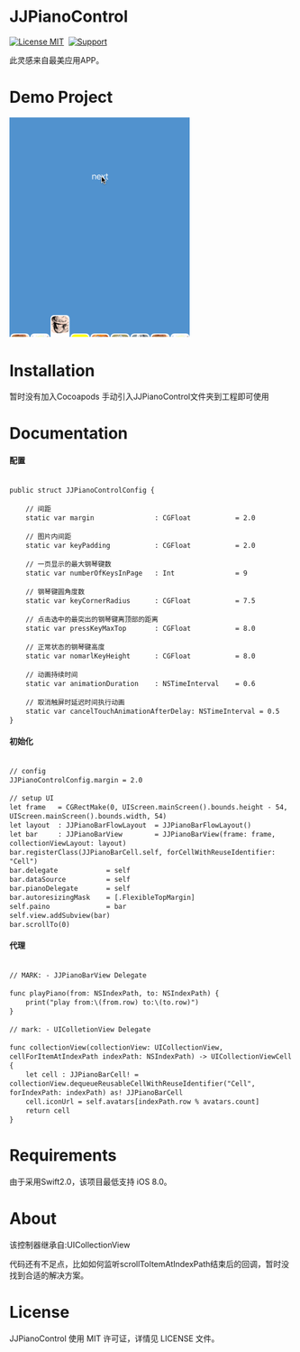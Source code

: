 JJPianoControl
==============

[![License MIT](https://img.shields.io/badge/license-MIT-green.svg?style=flat)](https://raw.githubusercontent.com/JRJian/JJPianoControl/master/LICENSE)&nbsp;
[![Support](https://img.shields.io/badge/support-iOS%208%2B%20-blue.svg?style=flat)](https://www.apple.com/nl/ios/)&nbsp;


此灵感来自最美应用APP。


Demo Project
==============

<img src="https://github.com/JRJian/JJPianoControl/blob/master/Demo/Snapshots/piano.gif" width="320"><br/>


Installation
==============

暂时没有加入Cocoapods
手动引入JJPianoControl文件夹到工程即可使用

Documentation
==============
#### 配置

```

public struct JJPianoControlConfig {
    
    // 间距
    static var margin               : CGFloat           = 2.0
    
    // 图片内间距
    static var keyPadding           : CGFloat           = 2.0
    
    // 一页显示的最大钢琴键数
    static var numberOfKeysInPage   : Int               = 9
    
    // 钢琴键圆角度数
    static var keyCornerRadius      : CGFloat           = 7.5
    
    // 点击选中的最突出的钢琴键离顶部的距离
    static var pressKeyMaxTop       : CGFloat           = 8.0
    
    // 正常状态的钢琴键高度
    static var nomarlKeyHeight      : CGFloat           = 8.0
    
    // 动画持续时间
    static var animationDuration    : NSTimeInterval    = 0.6
    
    // 取消触屏时延迟时间执行动画
    static var cancelTouchAnimationAfterDelay: NSTimeInterval = 0.5
}

```

#### 初始化

```

// config
JJPianoControlConfig.margin = 2.0

// setup UI
let frame   = CGRectMake(0, UIScreen.mainScreen().bounds.height - 54, UIScreen.mainScreen().bounds.width, 54)
let layout  : JJPianoBarFlowLayout  = JJPianoBarFlowLayout()
let bar     : JJPianoBarView        = JJPianoBarView(frame: frame, collectionViewLayout: layout)
bar.registerClass(JJPianoBarCell.self, forCellWithReuseIdentifier: "Cell")
bar.delegate            = self
bar.dataSource          = self
bar.pianoDelegate       = self
bar.autoresizingMask    = [.FlexibleTopMargin]
self.paino              = bar
self.view.addSubview(bar)
bar.scrollTo(0)

```

#### 代理

```

// MARK: - JJPianoBarView Delegate
   
func playPiano(from: NSIndexPath, to: NSIndexPath) {
    print("play from:\(from.row) to:\(to.row)")
}

// mark: - UIColletionView Delegate

func collectionView(collectionView: UICollectionView, cellForItemAtIndexPath indexPath: NSIndexPath) -> UICollectionViewCell {
    let cell : JJPianoBarCell! = collectionView.dequeueReusableCellWithReuseIdentifier("Cell", forIndexPath: indexPath) as! JJPianoBarCell
    cell.iconUrl = self.avatars[indexPath.row % avatars.count]
    return cell
}

```

Requirements
==============
由于采用Swift2.0，该项目最低支持 iOS 8.0。


About
==============
该控制器继承自:UICollectionView

代码还有不足点，比如如何监听scrollToItemAtIndexPath结束后的回调，暂时没找到合适的解决方案。

License
==============
JJPianoControl 使用 MIT 许可证，详情见 LICENSE 文件。

